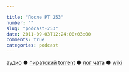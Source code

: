 ```yaml
---

title: "После РТ 253"
number: ""
slug: "podcast-253"
date: 2011-09-03T12:24:00+03:00
comments: true
categories: podcast
---
```

[аудио](http://cdn.radio-t.com/rt253post.mp3) ● [пиратский torrent](http://pirates.radio-t.com/torrents/rt253post.mp3.torrent) ● [лог чата](http://chat.radio-t.com/logs/radio-t-253.html) ● [wiki](http://wiki.radio-t.com/%D0%9F%D0%BE%D1%81%D0%BB%D0%B5_%D0%A0%D0%A2_253)<audio src="http://cdn.radio-t.com/rt253post.mp3" preload="none">
